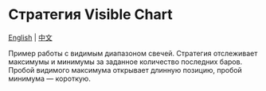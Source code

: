 # Стратегия Visible Chart
[English](README.md) | [中文](README_cn.md)

Пример работы с видимым диапазоном свечей. Стратегия отслеживает максимумы и минимумы за заданное количество последних баров. Пробой видимого максимума открывает длинную позицию, пробой минимума — короткую.

